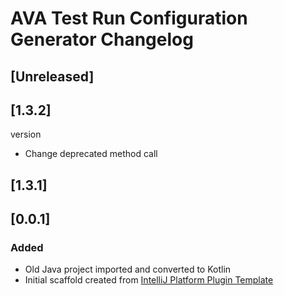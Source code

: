 <!-- Keep a Changelog guide -> https://keepachangelog.com -->

# AVA Test Run Configuration Generator Changelog

## [Unreleased]
## [1.3.2]
version
- Change deprecated method call

## [1.3.1]
## [0.0.1]

### Added

- Old Java project imported and converted to Kotlin
- Initial scaffold created
  from [IntelliJ Platform Plugin Template](https://github.com/JetBrains/intellij-platform-plugin-template)
